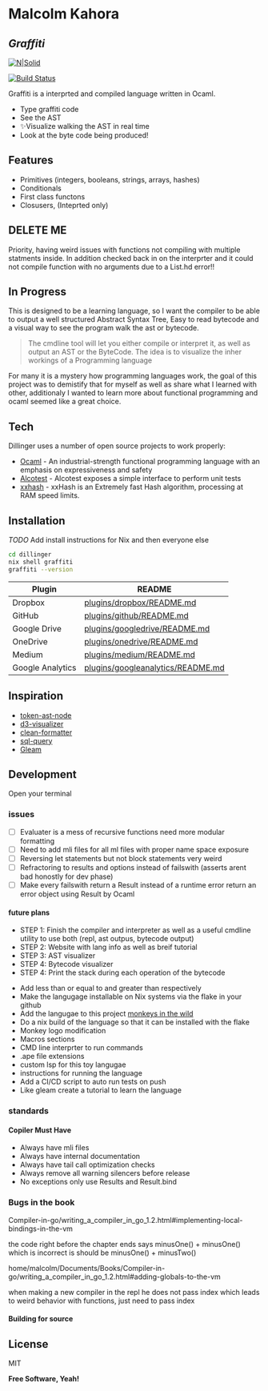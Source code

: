# Malcolm Kahora
## _Graffiti_

[![N|Solid](https://cldup.com/dTxpPi9lDf.thumb.png)](https://nodesource.com/products/nsolid)

[![Build Status](https://travis-ci.org/joemccann/dillinger.svg?branch=master)](https://travis-ci.org/joemccann/dillinger)

Graffiti is a interprted and compiled language written in Ocaml.

- Type graffiti code
- See the AST
- ✨Visualize walking the AST in real time
- Look at the byte code being produced!
## Features
- Primitives (integers, booleans, strings, arrays, hashes)
- Conditionals
- First class functons
- Closusers, (Inteprted only)

## DELETE ME
Priority, having weird issues with functions not compiling with multiple statments inside.  In addition checked back in on the interprter and it could not compile function with no arguments due to a List.hd error!!

## In Progress

This is designed to be a learning language, so I want the compiler to be able to output a well structured Abstract Syntax Tree, Easy to read bytecode and a visual way to see the program walk the ast or bytecode.

> The cmdline tool will let you either compile 
> or interpret it, as well as output an AST or the ByteCode.
> The idea is to visualize the inher workings of a 
> Programming language

For many it is a mystery how programming languages work, the goal of this project was to demistify that for myself as well as share what I learned with other, additionaly I wanted to learn more about functional programming and ocaml seemed like a great choice.

## Tech

Dillinger uses a number of open source projects to work properly:

- [Ocaml] - An industrial-strength functional programming language with an emphasis on expressiveness and safety 
- [Alcotest] - Alcotest exposes a simple interface to perform unit tests
- [xxhash] - xxHash is an Extremely fast Hash algorithm, processing at RAM speed limits.


## Installation

*TODO* Add install instructions for Nix and then everyone else

```sh
cd dillinger
nix shell graffiti
graffiti --version
```

| Plugin | README |
| ------ | ------ |
| Dropbox | [plugins/dropbox/README.md][PlDb] |
| GitHub | [plugins/github/README.md][PlGh] |
| Google Drive | [plugins/googledrive/README.md][PlGd] |
| OneDrive | [plugins/onedrive/README.md][PlOd] |
| Medium | [plugins/medium/README.md][PlMe] |
| Google Analytics | [plugins/googleanalytics/README.md][PlGa] |

## Inspiration
- [token-ast-node]
- [d3-visualizer]
- [clean-formatter]
- [sql-query]
- [Gleam]

## Development

Open your terminal

### issues

- [ ] Evaluater is a mess of recursive functions need more modular formatting
- [ ] Need to add mli files for all ml files with proper name space exposure
- [ ] Reversing let statements but not block statements very weird
- [ ] Refractoring to results and options instead of failswith (asserts arent bad honostly for dev phase)
- [ ] Make every failswith return a Result instead of a runtime error return an error object using Result by Ocaml

#### future plans
- STEP 1: Finish the compiler and interpreter as well as a useful cmdline utility to use both (repl, ast outpus, bytecode output)
- STEP 2: Website with lang info as well as breif tutorial
- STEP 3: AST visualizer
- STEP 4: Bytecode visualizer
- STEP 4: Print the stack during each operation of the bytecode
* Add less than or equal to and greater than respectively
* Make the langugage installable on Nix systems via the flake in your github
* Add the langugae to this project [monkeys in the wild](https://github.com/mrnugget/monkeylang/?tab=readme-ov-file#adding-a-new-implementation)
* Do a nix build of the language so that it can be installed with the flake 
* Monkey logo modification
* Macros sections
* CMD line interprter to run commands
* .ape file extensions
* custom lsp for this toy langugae
* instructions for running the language
* Add a CI/CD script to auto run tests on push
* Like gleam create a tutorial to learn the language

### standards
#### Copiler Must Have

* Always have mli files
* Always have internal documentation
* Always have tail call optimization checks
* Always remove all warning silencers before release
* No exceptions only use Results and Result.bind

### Bugs in the book
Compiler-in-go/writing_a_compiler_in_go_1.2.html#implementing-local-bindings-in-the-vm 

the code right before the chapter ends says minusOne() + minusOne() which is incorrect is should be minusOne() + minusTwo()

home/malcolm/Documents/Books/Compiler-in-go/writing_a_compiler_in_go_1.2.html#adding-globals-to-the-vm

when making a new compiler in the repl he does not pass index which leads to weird behavior with functions, just need to pass index




#### Building for source


## License

MIT

**Free Software, Yeah!**

[//]: # (These are reference links used in the body of this note and get stripped out when the markdown processor does its job. There is no need to format nicely because it shouldn't be seen. Thanks SO - http://stackoverflow.com/questions/4823468/store-comments-in-markdown-syntax)

   [dill]: <https://github.com/joemccann/dillinger>
   [git-repo-url]: <https://github.com/joemccann/dillinger.git>
   [john gruber]: <http://daringfireball.net>
   [df1]: <http://daringfireball.net/projects/markdown/>
   [markdown-it]: <https://github.com/markdown-it/markdown-it>
   [Ace Editor]: <http://ace.ajax.org>
   [node.js]: <http://nodejs.org>
   [Twitter Bootstrap]: <http://twitter.github.com/bootstrap/>
   [jQuery]: <http://jquery.com>
   [@tjholowaychuk]: <http://twitter.com/tjholowaychuk>
   [express]: <http://expressjs.com>
   [AngularJS]: <http://angularjs.org>
   [Ocaml]: <https://ocaml.org/>
   [Gleam]: <https://ocaml.org/>
   [Alcotest]: <https://github.com/mirage/alcotest>
   [xxhash]: <https://github.com/Cyan4973/xxHash>
   [token-ast-node]: <https://resources.jointjs.com/demos/rappid/apps/Ast/index.html>
   [d3-visualizer]: <https://observablehq.com/@aarebecca/ast-explorer>
   [clean-formatter]: <https://viswesh.github.io/astVisualizer/index.html>
   [sql-query]: <https://observablehq.com/@john-guerra/sql-query-visualizer>

   [PlDb]: <https://github.com/joemccann/dillinger/tree/master/plugins/dropbox/README.md>
   [PlGh]: <https://github.com/joemccann/dillinger/tree/master/plugins/github/README.md>
   [PlGd]: <https://github.com/joemccann/dillinger/tree/master/plugins/googledrive/README.md>
   [PlOd]: <https://github.com/joemccann/dillinger/tree/master/plugins/onedrive/README.md>
   [PlMe]: <https://github.com/joemccann/dillinger/tree/master/plugins/medium/README.md>
   [PlGa]: <https://github.com/RahulHP/dillinger/blob/master/plugins/googleanalytics/README.md>
